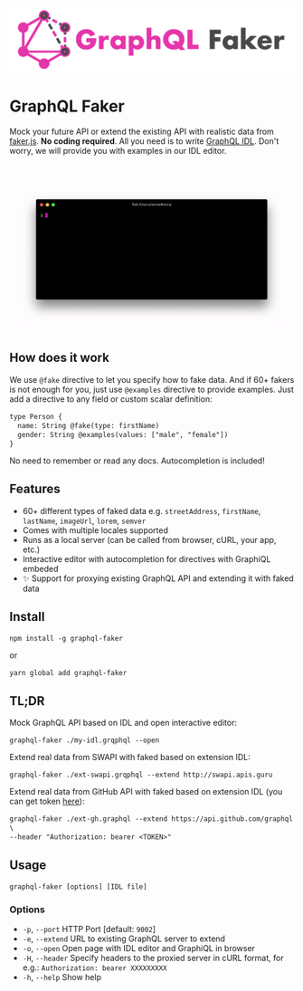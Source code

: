 ![GraphQL Faker logo](./docs/faker-logo-text.png)

# GraphQL Faker

Mock your future API or extend the existing API with realistic data from [faker.js](https://github.com/Marak/faker.js). __No coding required__.
All you need is to write [GraphQL IDL](https://www.graph.cool/docs/faq/graphql-schema-definition-idl-kr84dktnp0/). Don't worry, we will provide you with examples in our IDL editor.

![demo-gif](./docs/demo.gif)

## How does it work
We use `@fake` directive to let you specify how to fake data. And if 60+ fakers is not enough for you, just use `@examples` directive to provide examples. Just add a directive to any field or custom scalar definition:

    type Person {
      name: String @fake(type: firstName)
      gender: String @examples(values: ["male", "female"])
    }

No need to remember or read any docs. Autocompletion is included!

## Features

+ 60+ different types of faked data e.g. `streetAddress`, `firstName`, `lastName`, `imageUrl`, `lorem`, `semver`
+ Comes with multiple locales supported
+ Runs as a local server (can be called from browser, cURL, your app, etc.)
+ Interactive editor with autocompletion for directives with GraphiQL embeded
+ ✨ Support for proxying existing GraphQL API and extending it with faked data

## Install

    npm install -g graphql-faker
or

    yarn global add graphql-faker


## TL;DR

Mock GraphQL API based on IDL and open interactive editor:

    graphql-faker ./my-idl.grqphql --open

Extend real data from SWAPI with faked based on extension IDL:

    graphql-faker ./ext-swapi.grqphql --extend http://swapi.apis.guru

Extend real data from GitHub API with faked based on extension IDL (you can get token [here](https://developer.github.com/early-access/graphql/guides/accessing-graphql/#generating-an-oauth-token)):

    graphql-faker ./ext-gh.graphql --extend https://api.github.com/graphql \
    --header "Authorization: bearer <TOKEN>"

## Usage

    graphql-faker [options] [IDL file]

### Options
 * `-p`, `--port`     HTTP Port [default: `9002`]
 * `-e`, `--extend`   URL to existing GraphQL server to extend
 * `-o`, `--open`     Open page with IDL editor and GraphiQL in browser
 * `-H`, `--header`   Specify headers to the proxied server in cURL format, for e.g.: `Authorization: bearer XXXXXXXXX`
 * `-h`, `--help`     Show help

